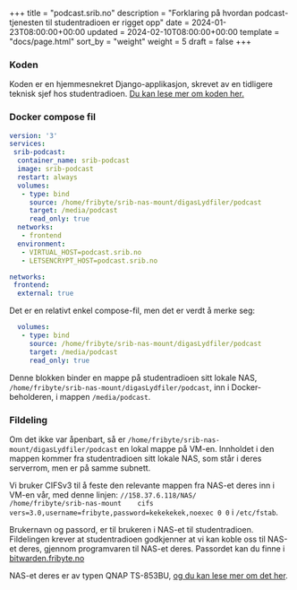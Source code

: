 +++
title = "podcast.srib.no"
description = "Forklaring på hvordan podcast-tjenesten til studentradioen er rigget opp"
date = 2024-01-23T08:00:00+00:00
updated = 2024-02-10T08:00:00+00:00
template = "docs/page.html"
sort_by = "weight"
weight = 5
draft = false
+++

### Koden

Koden er en hjemmesnekret Django-applikasjon, skrevet av en tidligere teknisk sjef hos studentradioen. [Du kan lese mer om koden her.](https://github.com/srib-dev/podkast.srib.no/blob/master/README.md)

### Docker compose fil

```yaml
version: '3'
services:
 srib-podcast:
  container_name: srib-podcast
  image: srib-podcast
  restart: always
  volumes:
   - type: bind
     source: /home/fribyte/srib-nas-mount/digasLydfiler/podcast
     target: /media/podcast
     read_only: true
  networks:
   - frontend
  environment:
   - VIRTUAL_HOST=podcast.srib.no
   - LETSENCRYPT_HOST=podcast.srib.no

networks:
 frontend:
  external: true
```

Det er en relativt enkel compose-fil, men det er verdt å merke seg:

```yaml
  volumes:
   - type: bind
     source: /home/fribyte/srib-nas-mount/digasLydfiler/podcast
     target: /media/podcast
     read_only: true
```

Denne blokken binder en mappe på studentradioen sitt lokale NAS, `/home/fribyte/srib-nas-mount/digasLydfiler/podcast`, inn i Docker-beholderen, i mappen `/media/podcast`.

### Fildeling

Om det ikke var åpenbart, så er `/home/fribyte/srib-nas-mount/digasLydfiler/podcast` en lokal mappe på VM-en. Innholdet i den mappen kommer fra studentradioen sitt lokale NAS, som står i deres serverrom, men er på samme subnett. 

Vi bruker CIFSv3 til å feste den relevante mappen fra NAS-et deres inn i VM-en vår, med denne linjen: `//158.37.6.118/NAS/     /home/fribyte/srib-nas-mount    cifs    vers=3.0,username=fribyte,password=kekekekek,noexec 0 0` i `/etc/fstab`.

Brukernavn og passord, er til brukeren i NAS-et til studentradioen. Fildelingen krever at studentradioen godkjenner at vi kan koble oss til NAS-et deres, gjennom programvaren til NAS-et deres. Passordet kan du finne i [bitwarden.fribyte.no](https://bitwarden.fribyte.no)

NAS-et deres er av typen QNAP TS-853BU, [og du kan lese mer om det her](https://wiki.srib.no/docs/machines/servers/mimir/).